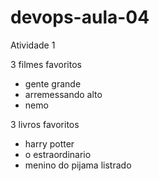 # devops-aula-04
Atividade 1

3 filmes favoritos
- gente grande
- arremessando alto
- nemo

3 livros favoritos
- harry potter
- o estraordinario
- menino do pijama listrado
